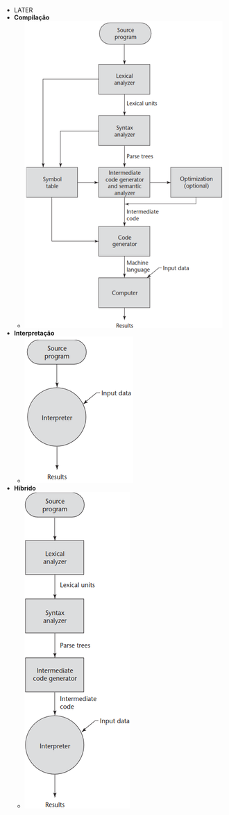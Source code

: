 - LATER
- **Compilação**
	- ![image.png](../assets/image_1697127840788_0.png)
- **Interpretação**
	- ![image.png](../assets/image_1697127861744_0.png)
- **Híbrido**
	- ![image.png](../assets/image_1697127882349_0.png)
